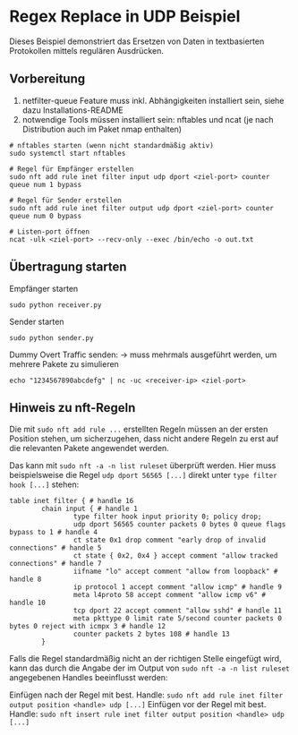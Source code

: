 # Regex Replace in UDP Beispiel

Dieses Beispiel demonstriert das Ersetzen von Daten in textbasierten Protokollen mittels regulären
Ausdrücken.

## Vorbereitung

1. netfilter-queue Feature muss inkl. Abhängigkeiten installiert sein, siehe dazu Installations-README
2. notwendige Tools müssen installiert sein: nftables und ncat (je nach Distribution auch im Paket nmap enthalten)

```
# nftables starten (wenn nicht standardmäßig aktiv)
sudo systemctl start nftables

# Regel für Empfänger erstellen
sudo nft add rule inet filter input udp dport <ziel-port> counter queue num 1 bypass

# Regel für Sender erstellen
sudo nft add rule inet filter output udp dport <ziel-port> counter queue num 0 bypass

# Listen-port öffnen
ncat -ulk <ziel-port> --recv-only --exec /bin/echo -o out.txt
```

## Übertragung starten

Empfänger starten
```
sudo python receiver.py
```

Sender starten
```
sudo python sender.py
```

Dummy Overt Traffic senden:
-> muss mehrmals ausgeführt werden, um mehrere Pakete zu simulieren
```
echo "1234567890abcdefg" | nc -uc <receiver-ip> <ziel-port>
```

## Hinweis zu nft-Regeln

Die mit `sudo nft add rule ...` erstellten Regeln müssen an der ersten Position stehen, um
sicherzugehen, dass nicht andere Regeln zu erst auf die relevanten Pakete angewendet werden.

Das kann mit  `sudo nft -a -n list ruleset` überprüft werden.
Hier muss beispielsweise die Regel `udp dport 56565 [...]` direkt unter `type filter hook [...]` stehen:
```
table inet filter { # handle 16
        chain input { # handle 1
                type filter hook input priority 0; policy drop;
                udp dport 56565 counter packets 0 bytes 0 queue flags bypass to 1 # handle 4
                ct state 0x1 drop comment "early drop of invalid connections" # handle 5
                ct state { 0x2, 0x4 } accept comment "allow tracked connections" # handle 7
                iifname "lo" accept comment "allow from loopback" # handle 8
                ip protocol 1 accept comment "allow icmp" # handle 9
                meta l4proto 58 accept comment "allow icmp v6" # handle 10
                tcp dport 22 accept comment "allow sshd" # handle 11
                meta pkttype 0 limit rate 5/second counter packets 0 bytes 0 reject with icmpx 3 # handle 12
                counter packets 2 bytes 108 # handle 13
        }

```

Falls die Regel standardmäßig nicht an der richtigen Stelle eingefügt wird, kann das durch die Angabe
der im Output von `sudo nft -a -n list ruleset` angegebenen Handles beeinflusst werden:

Einfügen nach der Regel mit best. Handle:
`sudo nft add rule inet filter output position <handle> udp [...]`
Einfügen vor der Regel mit best. Handle:
`sudo nft insert rule inet filter output position <handle> udp [...]`
